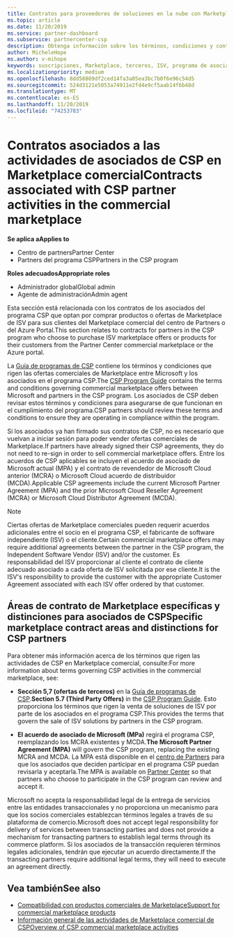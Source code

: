 ```yaml
---
title: Contratos para proveedores de soluciones en la nube con Marketplace comercial | Centro de Partners
ms.topic: article
ms.date: 11/20/2019
ms.service: partner-dashboard
ms.subservice: partnercenter-csp
description: Obtenga información sobre los términos, condiciones y contratos de las suscripciones a productos ISV de terceros adquiridos por los asociados de CSP en Marketplace comercial.
author: MicheleHope
ms.author: v-mihope
keywords: suscripciones, Marketplace, terceros, ISV, programa de asociados de CSP, contratos, venta, compra,
ms.localizationpriority: medium
ms.openlocfilehash: 8dd58869df2ced14fa3a05ea3bc7b0f6e96c54d5
ms.sourcegitcommit: 524d3121e5053a74911e2fd4e9cf5aab14f6b48d
ms.translationtype: MT
ms.contentlocale: es-ES
ms.lasthandoff: 11/20/2019
ms.locfileid: "74253783"
---
```

# <a name="contracts-associated-with-csp-partner-activities-in-the-commercial-marketplace"></a><span data-ttu-id="7d17d-104">Contratos asociados a las actividades de asociados de CSP en Marketplace comercial</span><span class="sxs-lookup"><span data-stu-id="7d17d-104">Contracts associated with CSP partner activities in the commercial marketplace</span></span>

<span data-ttu-id="7d17d-105">**Se aplica a**</span><span class="sxs-lookup"><span data-stu-id="7d17d-105">**Applies to**</span></span>

- <span data-ttu-id="7d17d-106">Centro de partners</span><span class="sxs-lookup"><span data-stu-id="7d17d-106">Partner Center</span></span>
- <span data-ttu-id="7d17d-107">Partners del programa CSP</span><span class="sxs-lookup"><span data-stu-id="7d17d-107">Partners in the CSP program</span></span>

<span data-ttu-id="7d17d-108">**Roles adecuados**</span><span class="sxs-lookup"><span data-stu-id="7d17d-108">**Appropriate roles**</span></span>

- <span data-ttu-id="7d17d-109">Administrador global</span><span class="sxs-lookup"><span data-stu-id="7d17d-109">Global admin</span></span>
- <span data-ttu-id="7d17d-110">Agente de administración</span><span class="sxs-lookup"><span data-stu-id="7d17d-110">Admin agent</span></span>

<span data-ttu-id="7d17d-111">Esta sección está relacionada con los contratos de los asociados del programa CSP que optan por comprar productos o ofertas de Marketplace de ISV para sus clientes del Marketplace comercial del centro de Partners o del Azure Portal.</span><span class="sxs-lookup"><span data-stu-id="7d17d-111">This section relates to contracts for partners in the CSP program who choose to purchase ISV marketplace offers or products for their customers from the Partner Center commercial marketplace or the Azure portal.</span></span>

<span data-ttu-id="7d17d-112">La [Guía de programas de CSP](https://go.microsoft.com/fwlink/p/?LinkId=617100) contiene los términos y condiciones que rigen las ofertas comerciales de Marketplace entre Microsoft y los asociados en el programa CSP.</span><span class="sxs-lookup"><span data-stu-id="7d17d-112">The [CSP Program Guide](https://go.microsoft.com/fwlink/p/?LinkId=617100) contains the terms and conditions governing commercial marketplace offers between Microsoft and partners in the CSP program.</span></span> <span data-ttu-id="7d17d-113">Los asociados de CSP deben revisar estos términos y condiciones para asegurarse de que funcionan en el cumplimiento del programa.</span><span class="sxs-lookup"><span data-stu-id="7d17d-113">CSP partners should review these terms and conditions to ensure they are operating in compliance within the program.</span></span>  

<span data-ttu-id="7d17d-114">Si los asociados ya han firmado sus contratos de CSP, no es necesario que vuelvan a iniciar sesión para poder vender ofertas comerciales de Marketplace.</span><span class="sxs-lookup"><span data-stu-id="7d17d-114">If partners have already signed their CSP agreements, they do not need to re-sign in order to sell commercial marketplace offers.</span></span> <span data-ttu-id="7d17d-115">Entre los acuerdos de CSP aplicables se incluyen el acuerdo de asociado de Microsoft actual (MPA) y el contrato de revendedor de Microsoft Cloud anterior (MCRA) o Microsoft Cloud acuerdo de distribuidor (MCDA).</span><span class="sxs-lookup"><span data-stu-id="7d17d-115">Applicable CSP agreements include the current Microsoft Partner Agreement (MPA) and the prior Microsoft Cloud Reseller Agreement (MCRA) or Microsoft Cloud Distributor Agreement (MCDA).</span></span>

>[!NOTE]
> <span data-ttu-id="7d17d-116">Ciertas ofertas de Marketplace comerciales pueden requerir acuerdos adicionales entre el socio en el programa CSP, el fabricante de software independiente (ISV) o el cliente.</span><span class="sxs-lookup"><span data-stu-id="7d17d-116">Certain commercial marketplace offers may require additional agreements between the partner in the CSP program, the Independent Software Vendor (ISV) and/or the customer.</span></span> <span data-ttu-id="7d17d-117">Es responsabilidad del ISV proporcionar al cliente el contrato de cliente adecuado asociado a cada oferta de ISV solicitada por ese cliente.</span><span class="sxs-lookup"><span data-stu-id="7d17d-117">It is the ISV's responsibility to provide the customer with the appropriate Customer Agreement associated with each ISV offer ordered by that customer.</span></span>

## <a name="specific-marketplace-contract-areas-and-distinctions-for-csp-partners"></a><span data-ttu-id="7d17d-118">Áreas de contrato de Marketplace específicas y distinciones para asociados de CSP</span><span class="sxs-lookup"><span data-stu-id="7d17d-118">Specific marketplace contract areas and distinctions for CSP partners</span></span>

<span data-ttu-id="7d17d-119">Para obtener más información acerca de los términos que rigen las actividades de CSP en Marketplace comercial, consulte:</span><span class="sxs-lookup"><span data-stu-id="7d17d-119">For more information about terms governing CSP activities in the commercial marketplace, see:</span></span>

- <span data-ttu-id="7d17d-120">**Sección 5,7 (ofertas de terceros)** en la [Guía de programas de CSP](https://go.microsoft.com/fwlink/p/?LinkId=617100).</span><span class="sxs-lookup"><span data-stu-id="7d17d-120">**Section 5.7 (Third Party Offers)** in the [CSP Program Guide](https://go.microsoft.com/fwlink/p/?LinkId=617100).</span></span> <span data-ttu-id="7d17d-121">Esto proporciona los términos que rigen la venta de soluciones de ISV por parte de los asociados en el programa CSP.</span><span class="sxs-lookup"><span data-stu-id="7d17d-121">This provides the terms that govern the sale of ISV solutions by partners in the CSP program.</span></span>

- <span data-ttu-id="7d17d-122">**El acuerdo de asociado de Microsoft (MPa)** regirá el programa CSP, reemplazando los MCRA existentes y MCDA.</span><span class="sxs-lookup"><span data-stu-id="7d17d-122">**The Microsoft Partner Agreement (MPA)** will govern the CSP program, replacing the existing MCRA and MCDA.</span></span> <span data-ttu-id="7d17d-123">La MPA está disponible en el [centro de Partners](https://partner.microsoft.com/pcv/dashboard/overview) para que los asociados que deciden participar en el programa CSP puedan revisarla y aceptarla.</span><span class="sxs-lookup"><span data-stu-id="7d17d-123">The MPA is available on [Partner Center](https://partner.microsoft.com/pcv/dashboard/overview) so that partners who choose to participate in the CSP program can review and accept it.</span></span>
  
<span data-ttu-id="7d17d-124">Microsoft no acepta la responsabilidad legal de la entrega de servicios entre las entidades transaccionales y no proporciona un mecanismo para que los socios comerciales establezcan términos legales a través de su plataforma de comercio.</span><span class="sxs-lookup"><span data-stu-id="7d17d-124">Microsoft does not accept legal responsibility for delivery of services between transacting parties and does not provide a mechanism for transacting partners to establish legal terms through its commerce platform.</span></span> <span data-ttu-id="7d17d-125">Si los asociados de la transacción requieren términos legales adicionales, tendrán que ejecutar un acuerdo directamente.</span><span class="sxs-lookup"><span data-stu-id="7d17d-125">If the transacting partners require additional legal terms, they will need to execute an agreement directly.</span></span>

## <a name="see-also"></a><span data-ttu-id="7d17d-126">Vea también</span><span class="sxs-lookup"><span data-stu-id="7d17d-126">See also</span></span>

- [<span data-ttu-id="7d17d-127">Compatibilidad con productos comerciales de Marketplace</span><span class="sxs-lookup"><span data-stu-id="7d17d-127">Support for commercial marketplace products</span></span>](csp-commercial-marketplace-support.md)
- [<span data-ttu-id="7d17d-128">Información general de las actividades de Marketplace comercial de CSP</span><span class="sxs-lookup"><span data-stu-id="7d17d-128">Overview of CSP commercial marketplace activities</span></span>](csp-commercial-marketplace-overview.md)
